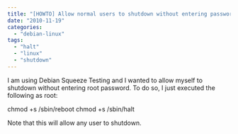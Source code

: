 ```yaml
---
title: "[HOWTO] Allow normal users to shutdown without entering password"
date: "2010-11-19"
categories: 
  - "debian-linux"
tags: 
  - "halt"
  - "linux"
  - "shutdown"
---
```


I am using Debian Squeeze Testing and I wanted to allow myself to shutdown without entering root password. To do so, I just executed the following as root:

chmod +s /sbin/reboot
chmod +s /sbin/halt

Note that this will allow any user to shutdown.
